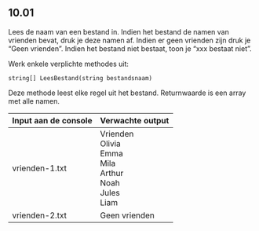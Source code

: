 ## 10.01
Lees de naam van een bestand in. Indien het bestand de namen van vrienden bevat, druk je deze namen af. Indien er geen vrienden zijn druk je “Geen vrienden”. Indien het bestand niet bestaat, toon je “xxx bestaat niet”. 

Werk enkele verplichte methodes uit:

`string[] LeesBestand(string bestandsnaam)`

Deze methode leest elke regel uit het bestand. Returnwaarde is een array met alle namen.


| Input aan de console | Verwachte output |
|----------------------|------------------|
| vrienden-1.txt | Vrienden<br>Olivia<br>Emma<br>Mila<br>Arthur<br>Noah<br>Jules<br>Liam |
| vrienden-2.txt | Geen vrienden |